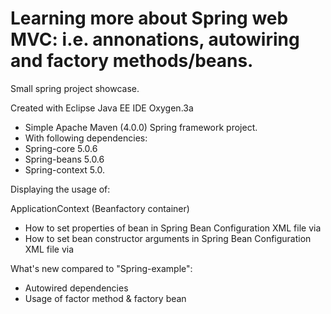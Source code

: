 # Learning more about Spring web MVC: i.e. annonations, autowiring and factory methods/beans.
Small spring project showcase.

Created with Eclipse Java EE IDE Oxygen.3a
* Simple Apache Maven (4.0.0) Spring framework project.
* With following dependencies:
* Spring-core 5.0.6
* Spring-beans 5.0.6
* Spring-context 5.0.

Displaying the usage of:

ApplicationContext (Beanfactory container)
* How to set properties of bean in Spring Bean Configuration XML file via
* How to set bean constructor arguments in Spring Bean Configuration XML file via

What's new compared to "Spring-example":
* Autowired dependencies
* Usage of factor method & factory bean
